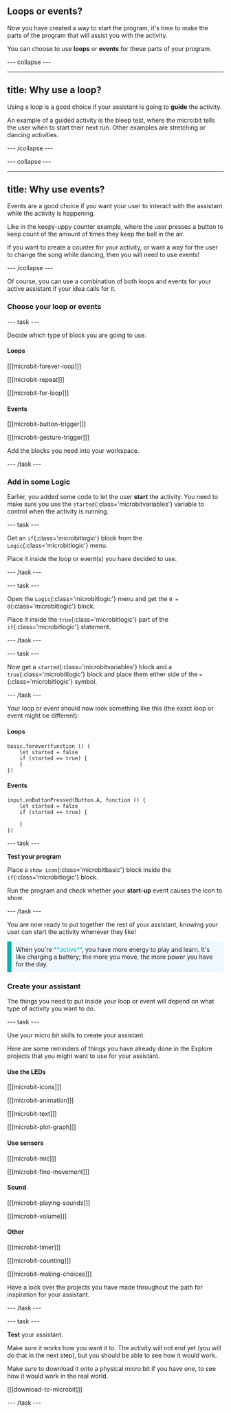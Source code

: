 ## Loops or events?

Now you have created a way to start the program, it's time to make the parts of the program that will assist you with the activity. 

You can choose to use **loops** or **events** for these parts of your program. 

--- collapse ---

---
title: Why use a loop?
---

Using a loop is a good choice if your assistant is going to **guide** the activity.

An example of a guided activity is the bleep test, where the micro:bit tells the user when to start their next run. Other examples are stretching or dancing activities.

--- /collapse ---

--- collapse ---

---
title: Why use events?
---

Events are a good choice if you want your user to interact with the assistant while the activity is happening. 

Like in the keepy-uppy counter example, where the user presses a button to keep count of the amount of times they keep the ball in the air. 

If you want to create a counter for your activity, or want a way for the user to change the song while dancing, then you will need to use events!

--- /collapse ---

Of course, you can use a combination of both loops and events for your active assistant if your idea calls for it. 

### Choose your loop or events

--- task ---

Decide which type of block you are going to use.

#### Loops

[[[microbit-forever-loop]]]

[[[microbit-repeat]]]

[[[microbit-for-loop]]]

#### Events

[[[microbit-button-trigger]]]

[[[microbit-gesture-trigger]]]

Add the blocks you need into your workspace.

--- /task ---

### Add in some Logic

Earlier, you added some code to let the user **start** the activity. You need to make sure you use the `started`{:class='microbitvariables'} variable to control when the activity is running. 

--- task ---

Get an `if`{:class='microbitlogic'} block from the `Logic`{:class='microbitlogic'} menu. 

Place it inside the loop or event(s) you have decided to use.

--- /task ---

--- task ---

Open the `Logic`{:class='microbitlogic'} menu and get the `0 = 0`{:class='microbitlogic'} block. 

Place it inside the `true`{:class='microbitlogic'} part of the `if`{:class='microbitlogic'} statement.

--- /task ---

--- task ---

Now get a `started`{:class='microbitvariables'} block and a `true`{:class='microbitlogic'} block and place them either side of the `=`{:class='microbitlogic'} symbol. 

--- /task ---

Your loop or event should now look something like this (the exact loop or event might be different):

#### Loops

```microbit
basic.forever(function () {
    let started = false
    if (started == true) {
    }
})
```

#### Events

```microbit
input.onButtonPressed(Button.A, function () {
    let started = false
    if (started == true) {
    	
    }
})
```

--- task ---

**Test your program**

Place a `show icon`{:class='microbitbasic'} block inside the `if`{:class='microbitlogic'} block. 

Run the program and check whether your **start-up** event causes the icon to show. 

--- /task ---

You are now ready to put together the rest of your assistant, knowing your user can start the activity whenever they like! 

<p style="border-left: solid; border-width:10px; border-color: #0faeb0; background-color: aliceblue; padding: 10px;">
  When you're <span style="color: #0faeb0">**active**</span>, you have more energy to play and learn. It's like charging a battery; the more you move, the more power you have for the day.
</p>

### Create your assistant 

The things you need to put inside your loop or event will depend on what type of activity you want to do. 

--- task ---

Use your micro:bit skills to create your assistant. 

Here are some reminders of things you have already done in the Explore projects that you might want to use for your assistant.

#### Use the LEDs

[[[microbit-icons]]]

[[[microbit-animation]]]

[[[microbit-text]]]

[[[microbit-plot-graph]]]

#### Use sensors

[[[microbit-mic]]]

[[[microbit-fine-movement]]]

#### Sound

[[[microbit-playing-sounds]]]

[[[microbit-volume]]]

#### Other

[[[microbit-timer]]]

[[[microbit-counting]]]

[[[microbit-making-choices]]]

Have a look over the projects you have made throughout the path for inspiration for your assistant.

--- /task ---

--- task ---

**Test** your assistant. 

Make sure it works how you want it to. The activity will not end yet (you will do that in the next step), but you should be able to see how it would work. 

Make sure to download it onto a physical micro:bit if you have one, to see how it would work in the real world. 

[[[download-to-microbit]]]

--- /task ---
